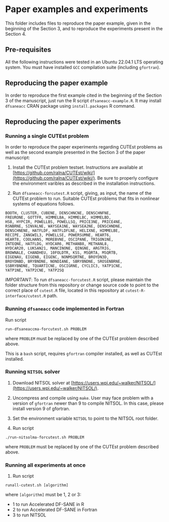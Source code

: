 # Paper examples and experiments

This folder includes files to reproduce the paper example, given in
the beginning of the Section 3, and to reproduce the experiments
present in the Section 4.

## Pre-requisites

All the following instructions were tested in an Ubuntu 22.04.1 LTS
operating system. You must have installed `GCC` compilation suite
(including `gfortran`).

## Reproducing the paper example

In order to reproduce the first example cited in the beginning of the
Section 3 of the manuscript, just run the R script
`dfsaneacc-example.R`. It may install `dfsaneacc` CRAN package using
`install.packages` R command.

## Reproducing the paper experiments

### Running a single CUTEst problem

In order to reproduce the paper experiments regarding CUTEst problems
as well as the second example presented in the Section 3 of the paper
manuscript:

1. Install the CUTEst problem testset. Instructions are available at
[https://github.com/ralna/CUTEst/wiki/](https://github.com/ralna/CUTEst/wiki/). Be
sure to properly configure the environment varibles as described in
the installation instructions.

2. Run `dfsaneacc-forcutest.R` script, giving, as input, the name of
the CUTEst problem to run. Suitable CUTEst problems that fits in
nonlinear systems of equations follows.
```
BOOTH, CLUSTER, CUBENE, DENSCHNCNE, DENSCHNFNE,
FREURONE, GOTTFR, HIMMELBA, HIMMELBC, HIMMELBD,
HS8, HYPCIR, POWELLBS, POWELLSQ, PRICE3NE, PRICE4NE,
RSNBRNE, SINVALNE, WAYSEA1NE, WAYSEA2NE, DENSCHNDNE,
DENSCHNENE, HATFLDF, HATFLDFLNE, HELIXNE, HIMMELBE,
RECIPE, ZANGWIL3, POWELLSE, POWERSUMNE, HEART6,
HEART8, COOLHANS, MOREBVNE, OSCIPANE, TRIGON1NE,
INTEQNE, HATFLDG, HYDCAR6, METHANB8, METHANL8,
HYDCAR20, LUKSAN21, MANCINONE, QINGNE, ARGTRIG,
BROWNALE, CHANDHEU, 10FOLDTR, KSS, MSQRTA, MSQRTB,
EIGENAU, EIGENB, EIGENC, NONMSQRTNE, BROYDN3D,
BROYDNBD, BRYBNDNE, NONDIANE, SBRYBNDNE, SROSENBRNE,
SSBRYBNDNE, TQUARTICNE, OSCIGRNE, CYCLIC3, YATP1CNE,
YATP1NE, YATP2CNE, YATP2SQ
```

*IMPORTANT*: To run `dfsaneacc-forcutest.R` script, please maintain
the folder structure from this repository or change source code to
point to the correct place of `cutest.R` file, located in this
repository at `cutest-R-interface/cutest.R` path.

### Running `dfsaneacc` code implemented in Fortran

Run script
```
run-dfsaneaccma-forcutest.sh PROBLEM
```
where `PROBLEM` must be replaced by one of the CUTEst problem
described above.

This is a `bash` script, requires `gfortran` compiler installed, as
well as CUTEst installed.

### Running `NITSOL` solver

1. Download NITSOL solver at
[https://users.wpi.edu/~walker/NITSOL/](https://users.wpi.edu/~walker/NITSOL/).

2. Uncompress and compile using `make`. User may face problem with a
version of `gfortran` newer than 9 to compile NITSOL. In this case,
please install version 9 of gfortran.

3. Set the environment variable `NITSOL` to point to the NITSOL root
folder.

4. Run script
```
./run-nitsolma-forcutest.sh PROBLEM
```
where `PROBLEM` must be replaced by one of the CUTEst problem
described above.

### Running all experiments at once

1. Run script
```
runall-cutest.sh [algorithm]
```
where `[algorithm]` must be 1, 2 or 3:
* 1 to run Accelerated DF-SANE in R
* 2 to run Accelerated DF-SANE in Fortran
* 3 to run NITSOL
